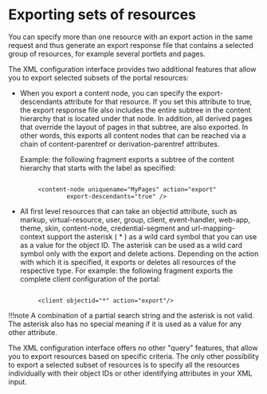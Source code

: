 # Exporting sets of resources

You can specify more than one resource with an export action in the same request and thus generate an export response file that contains a selected group of resources, for example several portlets and pages.

The XML configuration interface provides two additional features that allow you to export selected subsets of the portal resources:

-   When you export a content node, you can specify the export-descendants attribute for that resource. If you set this attribute to true, the export response file also includes the entire subtree in the content hierarchy that is located under that node. In addition, all derived pages that override the layout of pages in that subtree, are also exported. In other words, this exports all content nodes that can be reached via a chain of content-parentref or derivation-parentref attributes.

    Example: the following fragment exports a subtree of the content hierarchy that starts with the label as specified:

    ```
    
         <content-node uniquename="MyPages" action="export" 
                 export-descendants="true" />   
    
    ```

-   All first level resources that can take an objectid attribute, such as markup, virtual-resource, user, group, client, event-handler, web-app, theme, skin, content-node, credential-segment and url-mapping-context support the asterisk ( * ) as a wild card symbol that you can use as a value for the object ID. The asterisk can be used as a wild card symbol only with the export and delete actions. Depending on the action with which it is specified, it exports or deletes all resources of the respective type. For example: the following fragment exports the complete client configuration of the portal:

    ```
    
         <client objectid="*" action="export"/>    
    
    ```


!!!note
    A combination of a partial search string and the asterisk is not valid. The asterisk also has no special meaning if it is used as a value for any other attribute.

The XML configuration interface offers no other "query" features, that allow you to export resources based on specific criteria. The only other possibility to export a selected subset of resources is to specify all the resources individually with their object IDs or other identifying attributes in your XML input.


